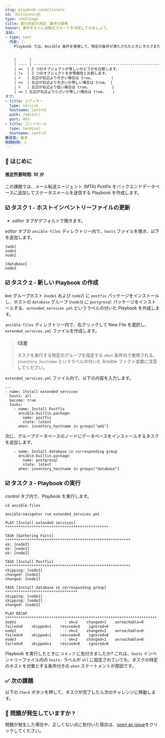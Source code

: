 ```yaml
---
slug: playbook-conditionals
id: lbxtieceuryh
type: challenge
title: 実行内容の決定：条件の使用
teaser: 条件をもとに自動化でルートを決定してみましょう。
注記:
- type: text
  内容: |-
    Playbook では、Ansible 条件を使用して、特定の条件が満たされたときにタスクまたはプレイを実行できます。条件を実装するには、`when` ステートメントを使用し、その後にテストする条件を指定する必要があります。条件は、次のような使用可能な演算子の 1 つを使用して表現されます


    |      |                                                                        |
    | ---- | ---------------------------------------------------------------------- |
    | ==  | 2 つのオブジェクトが等しいかどうかを比較します。                                     |
    | !=  | 2 つのオブジェクトを非等価性と比較します。                                   |
    | >   | 左辺が右辺より大きい場合は true。        |
    | >=  | 左辺が右辺より大きいか等しい場合は true。 |
    | <   | 左辺が右辺より低い場合は true。          |
    | <= | 左辺が右辺より小さいか等しい場合は true。   |
タブ:
- title: エディター
  type: service
  hostname: control
  path: /editor/
  port: 443
- title: コントロール
  type: terminal
  hostname: control
難易度: 基本
時間制限: 1
---
```

👋 はじめに
===
#### 推定所要時間: *10 分*<p>
この課題では、メール転送エージェント (MTA) Postfix をバックエンドデータベースに追加してステータスメールを送信する Playbook を作成します。

☑️ タスク 1 - ホストインベントリーファイルの更新
===
* *editor* タブがデフォルトで開きます。

*editor* タブの `ansible-files` ディレクトリー内で、`hosts` ファイルを開き、以下を追加します。

```
[web]
node1
node2

[database]
node3
```

☑️ タスク 2 - 新しい Playbook の作成
===

`Web` グループホスト (`node1` および `node2`) に `postfix` パッケージをインストールし、ホストの `database` グループ (`node3`) に `postgresql` パッケージをインストールする、`extended_services.yml` というラベルの付いた Playbook を作成します。

`ansible-files` ディレクトリー内で、右クリックして New File を選択し、`extended_services.yml` ファイルを作成します。

>### **❗️注意**
>タスクを実行する特定のグループを指定する `when` 条件内で使用される、`inventory_hostname` というラベルの付いた Ansible ファクト変数に注意してください。

`extended_services.yml` ファイル内で、以下の内容を入力します。

```
---
- name: Install extended services
  hosts: all
  become: true
  tasks:
    - name: Install Postfix
      ansible.builtin.package:
        name: postfix
        state: latest
      when: inventory_hostname in groups["web"]
```

次に、グループデータベースのノードにデータベースをインストールするタスクを追加します。

```
    - name: Install database in corresponding group
      ansible.builtin.package:
        name: postgresql
        state: latest
      when: inventory_hostname in groups["database"]
```

☑️ タスク 3 - Playbook の実行
===

*control* タブ内で、Playbook を実行します。

```
cd ansible-files
```
```
ansible-navigator run extended_services.yml
```

```
PLAY [Install extended services] ***********************************************

TASK [Gathering Facts] *********************************************************
ok: [node3]
ok: [node1]
ok: [node2]

TASK [Install Postfix] *********************************************************
skipping: [node3]
changed: [node2]
changed: [node1]

TASK [Install database in corresponding group] *********************************
skipping: [node1]
skipping: [node2]
changed: [node3]

PLAY RECAP *********************************************************************
node1                      : ok=2    changed=1    unreachable=0    failed=0    skipped=1    rescued=0    ignored=0
node2                      : ok=2    changed=1    unreachable=0    failed=0    skipped=1    rescued=0    ignored=0
node3                      : ok=2    changed=1    unreachable=0    failed=0    skipped=1    rescued=0    ignored=0
```

Playbook を実行したときに `スキップ` に気付きましたか?
これは、`hosts` インベントリーファイル内の `hosts:` ラベルが `all` に設定されていても、タスクの特定のホストを対象とする条件付きの `when` ステートメントが原因です。

✅ 次の課題
===
以下の `Check` ボタンを押して、タスクが完了したら次のチャレンジに移動します。

🐛 問題が発生していますか ?
====

問題が発生した場合や、正しくない点に気付いた場合は、[open an issue](https://github.com/ansible/instruqt/issues/new?labels=writing-first-playbook&title=Issue+with+Writing+First+Playbook+slug+ID:+playbook-conditionals&assignees=rlopez133)をクリックしてください。

<style type="text/css" rel="stylesheet">
  .lightbox {
    display: none;
    position: fixed;
    justify-content: center;
    align-items: center;
    z-index: 999;
    top: 0;
    left: 0;
    right: 0;
    bottom: 0;
    padding: 1rem;
    background: rgba(0, 0, 0, 0.8);
    margin-left: auto;
    margin-right: auto;
    margin-top: auto;
    margin-bottom: auto;
  }
  .lightbox:target {
    display: flex;
  }
  .lightbox img {
    /* max-height: 100% */
    max-width: 60%;
    max-height: 60%;
  }
  img {
    display: block;
    margin-left: auto;
    margin-right: auto;
    width: 100%;
  }
  h1 {
    font-size: 18px;
  }
    h2 {
    font-size: 16px;
    font-weight: 600
  }
    h3 {
    font-size: 14px;
    font-weight: 600
  }
  p span {
    font-size: 14px;
  }
  ul li span {
    font-size: 14px
  }
</style>